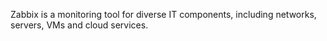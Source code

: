 Zabbix is a monitoring tool for diverse IT components, including networks, servers, VMs and cloud services.

